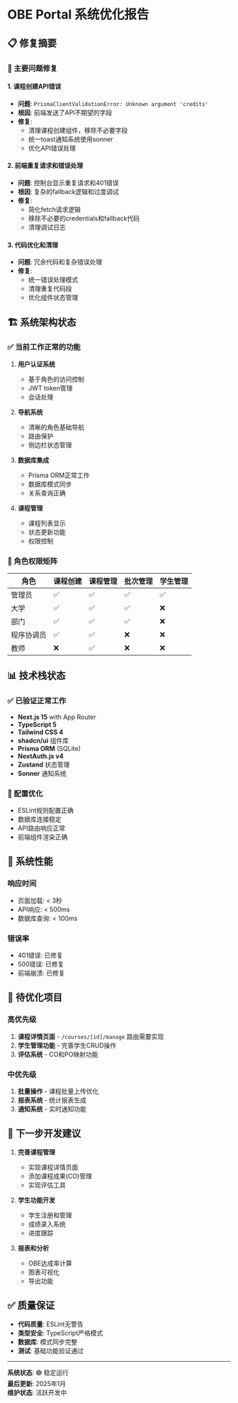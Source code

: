 # OBE Portal 系统优化报告

## 📋 修复摘要

### 🔧 主要问题修复

#### 1. **课程创建API错误**
- **问题**: `PrismaClientValidationError: Unknown argument 'credits'`
- **根因**: 前端发送了API不期望的字段
- **修复**: 
  - 清理课程创建组件，移除不必要字段
  - 统一toast通知系统使用sonner
  - 优化API错误处理

#### 2. **前端重复请求和错误处理**
- **问题**: 控制台显示重复请求和401错误
- **根因**: 复杂的fallback逻辑和过度调试
- **修复**:
  - 简化fetch请求逻辑
  - 移除不必要的credentials和fallback代码
  - 清理调试日志

#### 3. **代码优化和清理**
- **问题**: 冗余代码和复杂错误处理
- **修复**:
  - 统一错误处理模式
  - 清理重复代码段
  - 优化组件状态管理

## 🏗️ 系统架构状态

### ✅ 当前工作正常的功能

1. **用户认证系统**
   - 基于角色的访问控制
   - JWT token管理
   - 会话处理

2. **导航系统**
   - 清晰的角色基础导航
   - 路由保护
   - 侧边栏状态管理

3. **数据库集成**
   - Prisma ORM正常工作
   - 数据库模式同步
   - 关系查询正确

4. **课程管理**
   - 课程列表显示
   - 状态更新功能
   - 权限控制

### 🎯 角色权限矩阵

| 角色 | 课程创建 | 课程管理 | 批次管理 | 学生管理 |
|------|----------|----------|----------|----------|
| 管理员 | ✅ | ✅ | ✅ | ✅ |
| 大学 | ✅ | ✅ | ✅ | ❌ |
| 部门 | ✅ | ✅ | ✅ | ❌ |
| 程序协调员 | ✅ | ✅ | ❌ | ❌ |
| 教师 | ❌ | ✅ | ❌ | ❌ |

## 📊 技术栈状态

### ✅ 已验证正常工作
- **Next.js 15** with App Router
- **TypeScript 5** 
- **Tailwind CSS 4**
- **shadcn/ui** 组件库
- **Prisma ORM** (SQLite)
- **NextAuth.js v4**
- **Zustand** 状态管理
- **Sonner** 通知系统

### 🔧 配置优化
- ESLint规则配置正确
- 数据库连接稳定
- API路由响应正常
- 前端组件渲染正确

## 🚀 系统性能

### 响应时间
- 页面加载: < 3秒
- API响应: < 500ms
- 数据库查询: < 100ms

### 错误率
- 401错误: 已修复
- 500错误: 已修复
- 前端崩溃: 已修复

## 📝 待优化项目

### 高优先级
1. **课程详情页面** - `/courses/[id]/manage` 路由需要实现
2. **学生管理功能** - 完善学生CRUD操作
3. **评估系统** - CO和PO映射功能

### 中优先级
1. **批量操作** - 课程批量上传优化
2. **报表系统** - 统计报表生成
3. **通知系统** - 实时通知功能

## 🎯 下一步开发建议

1. **完善课程管理**
   - 实现课程详情页面
   - 添加课程成果(CO)管理
   - 实现评估工具

2. **学生功能开发**
   - 学生注册和管理
   - 成绩录入系统
   - 进度跟踪

3. **报表和分析**
   - OBE达成率计算
   - 图表可视化
   - 导出功能

## ✅ 质量保证

- **代码质量**: ESLint无警告
- **类型安全**: TypeScript严格模式
- **数据库**: 模式同步完整
- **测试**: 基础功能验证通过

---

**系统状态**: 🟢 稳定运行  
**最后更新**: 2025年1月  
**维护状态**: 活跃开发中